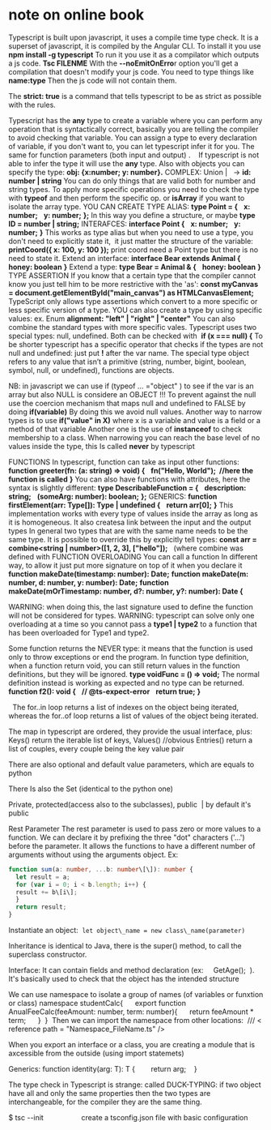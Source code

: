 # note on online book

Typescript is built upon javascript, it uses a compile time type check.
It is a superset of javascript, it is compiled by the Angular CLI.
To install it you use **npm install -g typescript**
To run it you use it as a compilator which outputs a js code. **Tsc FILENME**
With the **--noEmitOnErro**r option you'll get a compilation that doesn't modify your js code.
You need to type things like **name:type**
Then the js code will not contain them.

The **strict: true** is a command that tells typescript to be as strict as possible with the rules.

Typescript has the **any** type to create a variable where you can perform any operation that is syntactically correct,
basically you are telling the compiler to avoid checking that variable.
You can assign a type to every declaration of variable, if you don't want to, you can let typescript infer it for you.
The same for function parameters (both input and output) .   
If typescript is not able to infer the type it will use the **any** type.
Also with objects you can specify the type: **obj: {x:number; y: number}.**
COMPLEX:
Union |   -> **id: number | string**
You can do only things that are valid both for number and string types.
To apply more specific operations you need to check the type with **typeof** and then perform the specific op.
or **isArray** if you want to isolate the array type.
YOU CAN CREATE TYPE ALIAS:
**type Point = {**
  **x: number;**
  **y: number;**
**};**
In this way you define a structure, or maybe **type ID = number | string;**
INTERAFCES:
**interface Point {**
  **x: number;**
  **y: number;**
**}**
This works as type alias but when you need to use a type, you don't need to explicitly state it,
 it just matter the structure of the variable: **printCoord({ x: 100, y: 100 });** print coord need a Point type but there is no need to state it.
Extend an interface:
**interface Bear extends Animal {**
  **honey: boolean**
**}**
Extend a type:
**type Bear = Animal & {**
  **honey: boolean**
**}**
TYPE ASSERTION
If you know that a certain type that the compiler cannot know you just tell him to be more restrictive with the 'as':
**const myCanvas = document.getElementById("main\_canvas") as HTMLCanvasElement;**
TypeScript only allows type assertions which convert to a more specific or less specific version of a type.
YOU can also create a type by using specific values: ex. Enum **alignment: "left" | "right" | "center"**
You can also combine the standard types with more specific vales.
Typescript uses two special types: null, undefined.
Both can be checked with  **if (x === null) {**
To be shorter typescript has a specific operator that checks if the types are not null and undefined: just put **!** after the var name.
The special type object refers to any value that isn’t a primitive (string, number, bigint, boolean, symbol, null, or undefined),
functions are objects.

NB: in javascript we can use if (typeof … ="object" ) to see if the var is an array but also NULL is considere an OBJECT !!!
To prevent against the null use the coercion mechanism that maps null and undefined to FALSE by doing **if(variable)**
By doing this we avoid null values.
Another way to narrow types is to use **if("value" in X)** where x is a variable and value is a field or a method of that variable
Another one is the use of **instanceof** to check membership to a class.
When narrowing you can reach the base level of no values inside the type, this Is called **never** by typescript

FUNCTIONS
In typescript, function can take as input other functions:
**function greeter(fn: (a: string) => void) {**
  **fn("Hello, World");  //here the function is called**
**}**
You can also have functions with attributes, here the syntax is slightly different:
**type DescribableFunction = {**
  **description: string;**
  **(someArg: number): boolean;**
**};**
GENERICS:
**function firstElement<Type>(arr: Type\[\]): Type | undefined {**
  **return arr\[0\];**
**}**
This implementation works with every type of values inside the array as long as it is homogeneous.
It also createsa link between the input and the output types
In general two types that are with the same name needs to be the same type. It is possible to override this by explicitly tell types:
**const arr = combine<string | number>(\[1, 2, 3\], \["hello"\]);**   (where combine was defined with <Type>
FUNCTION OVERLOADING
You can call a function In different way, to allow it just put more signature on top of it when you declare it
**function makeDate(timestamp: number): Date;**
**function makeDate(m: number, d: number, y: number): Date;**
**function makeDate(mOrTimestamp: number, d?: number, y?: number): Date {**

WARNING: when doing this, the last signature used to define the function will not be considered for types.
WARNING: typescript can solve only one overloading at a time so you cannot pass a **type1 | type2** to a function that has been overloaded for
Type1 and type2.

Some function returns the NEVER type: it means that the function is used only to throw exceptions or end the program.
In function type definition, when a function return void, you can still return values in the function definitions, but they will be ignored.
**type voidFunc = () => void;**
The normal definition instead is working as expected and no type can be returned.
**function f2(): void {**
  **// @ts-expect-error**
  **return true;**
**}**

  The for..in loop returns a list of indexes on the object being iterated, whereas the for..of loop returns a list of values of the object being iterated.

The map in typescript are ordered, they provide the usual interface, plus:
Keys() return the iterable list of keys,
Values() //obvious
Entries() return a list of couples, every couple being the key value pair

There are also optional and default value parameters, which are equals to python

There Is also the Set (identical to the python one)

Private, protected(access also to the subclasses), public  | by default it's public

Rest Parameter
The rest parameter is used to pass zero or more values to a function. We can declare it by prefixing the three "dot" characters ('...') before the parameter. It allows the functions to have a different number of arguments without using the arguments object.
Ex:
```typescript
function sum(a: number, ...b: number\[\]): number { 
  let result = a; 
  for (var i = 0; i < b.length; i++) { 
  result += b\[i\]; 
  } 
  return result; 
} 
```

Instantiate an object:  `let object\_name = new class\_name(parameter) `

Inheritance is identical to Java, there is the super() method, to call the superclass constructor.

Interface:
It can contain fields and method declaration (ex:     GetAge();  ). It's basically used to check that the object has the intended structure

We can use namespace to isolate a group of names (of variables or funxtion or class)
namespace studentCalc{ 
    export function AnualFeeCalc(feeAmount: number, term: number){ 
    return feeAmount \* term; 
    } 
} 
Then we can import the namespace from other locations:  /// < reference path = "Namespace\_FileName.ts" /> 

When you export an interface or a class, you are creating a module that is axcessible from the outside (using import statemets)

Generics:
function identity<T>(arg: T): T {   
    return arg;   
}   

The type check in Typescript is strange: called DUCK-TYPING: if two object have all and only the same properties then the two types are interchangeable, for the compiler they are the same thing.

$ tsc --init                   create a tsconfig.json file with basic configuration
